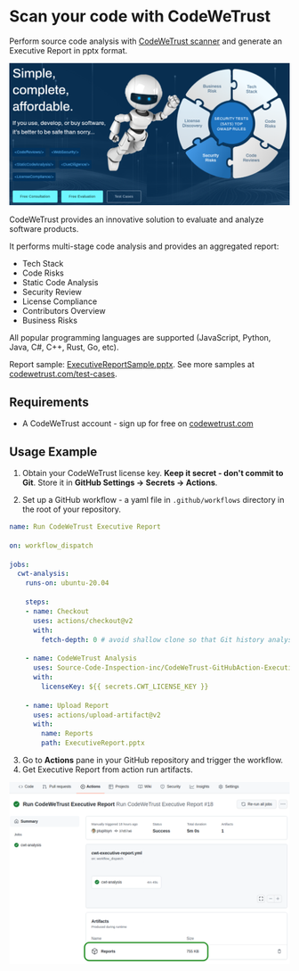 # Scan your code with CodeWeTrust

Perform source code analysis with [CodeWeTrust scanner](https://codewetrust.com) and generate an Executive Report in pptx format.

![CodeWeTrust Header!](CodeWeTrust_header.png)

CodeWeTrust provides an innovative solution to evaluate and analyze software products.

It performs multi-stage code analysis and provides an aggregated report:

* Tech Stack
* Code Risks
* Static Code Analysis
* Security Review
* License Compliance
* Contributors Overview
* Business Risks

All popular programming languages are supported (JavaScript, Python, Java, C#, C++, Rust, Go, etc).

Report sample: [ExecutiveReportSample.pptx](https://github.com/Source-Code-Inspection-inc/CodeWeTrust-GitHubAction-ExecutiveReport/raw/master/ExecutiveReportSample.pptx).
See more samples at [codewetrust.com/test-cases](https://www.codewetrust.com/test-cases). 

## Requirements

* A CodeWeTrust account - sign up for free on [codewetrust.com](https://codewetrust.com)

## Usage Example

1. Obtain your CodeWeTrust license key. **Keep it secret - don't commit to Git**. Store it in **GitHub Settings -> Secrets -> Actions**.

2. Set up a GitHub workflow - a yaml file in `.github/workflows` directory in the root of your repository.

```yaml
name: Run CodeWeTrust Executive Report

on: workflow_dispatch

jobs:
  cwt-analysis:
    runs-on: ubuntu-20.04

    steps:
    - name: Checkout
      uses: actions/checkout@v2
      with:
        fetch-depth: 0 # avoid shallow clone so that Git history analysis works

    - name: CodeWeTrust Analysis
      uses: Source-Code-Inspection-inc/CodeWeTrust-GitHubAction-ExecutiveReport@v0.13
      with:
        licenseKey: ${{ secrets.CWT_LICENSE_KEY }}

    - name: Upload Report
      uses: actions/upload-artifact@v2
      with:
        name: Reports
        path: ExecutiveReport.pptx
```

3. Go to **Actions** pane in your GitHub repository and trigger the workflow.
4. Get Executive Report from action run artifacts. 

![CodeWeTrust Action Result!](CodeWeTrust_action_result.png)
